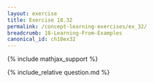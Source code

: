 ```yaml
---
layout: exercise
title: Exercise 18.32
permalink: /concept-learning-exercises/ex_32/
breadcrumb: 18-Learning-From-Examples
canonical_id: ch18ex32
---
```


{% include mathjax_support %}
<div id="hiddden">{% include_relative question.md %}</div>